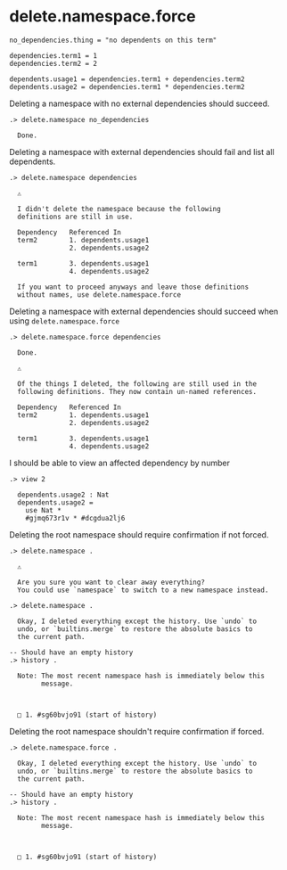 # delete.namespace.force

```unison
no_dependencies.thing = "no dependents on this term"

dependencies.term1 = 1
dependencies.term2 = 2

dependents.usage1 = dependencies.term1 + dependencies.term2
dependents.usage2 = dependencies.term1 * dependencies.term2
```

Deleting a namespace with no external dependencies should succeed.

```ucm
.> delete.namespace no_dependencies

  Done.

```
Deleting a namespace with external dependencies should fail and list all dependents.

```ucm
.> delete.namespace dependencies

  ⚠️
  
  I didn't delete the namespace because the following
  definitions are still in use.
  
  Dependency   Referenced In
  term2        1. dependents.usage1
               2. dependents.usage2
               
  term1        3. dependents.usage1
               4. dependents.usage2
  
  If you want to proceed anyways and leave those definitions
  without names, use delete.namespace.force

```
Deleting a namespace with external dependencies should succeed when using `delete.namespace.force`

```ucm
.> delete.namespace.force dependencies

  Done.

  ⚠️
  
  Of the things I deleted, the following are still used in the
  following definitions. They now contain un-named references.
  
  Dependency   Referenced In
  term2        1. dependents.usage1
               2. dependents.usage2
               
  term1        3. dependents.usage1
               4. dependents.usage2

```
I should be able to view an affected dependency by number

```ucm
.> view 2

  dependents.usage2 : Nat
  dependents.usage2 =
    use Nat *
    #gjmq673r1v * #dcgdua2lj6

```
Deleting the root namespace should require confirmation if not forced.

```ucm
.> delete.namespace .

  ⚠️
  
  Are you sure you want to clear away everything?
  You could use `namespace` to switch to a new namespace instead.

.> delete.namespace .

  Okay, I deleted everything except the history. Use `undo` to
  undo, or `builtins.merge` to restore the absolute basics to
  the current path.

-- Should have an empty history
.> history .

  Note: The most recent namespace hash is immediately below this
        message.
  
  
  
  □ 1. #sg60bvjo91 (start of history)

```
Deleting the root namespace shouldn't require confirmation if forced.

```ucm
.> delete.namespace.force .

  Okay, I deleted everything except the history. Use `undo` to
  undo, or `builtins.merge` to restore the absolute basics to
  the current path.

-- Should have an empty history
.> history .

  Note: The most recent namespace hash is immediately below this
        message.
  
  
  
  □ 1. #sg60bvjo91 (start of history)

```
